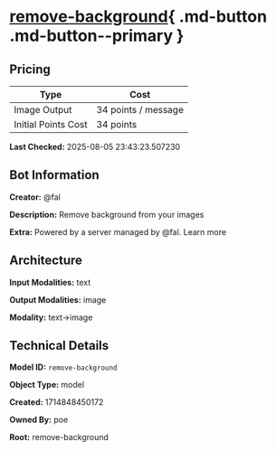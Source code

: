 # [remove-background](https://poe.com/remove-background){ .md-button .md-button--primary }

## Pricing

| Type | Cost |
|------|------|
| Image Output | 34 points / message |
| Initial Points Cost | 34 points |

**Last Checked:** 2025-08-05 23:43:23.507230


## Bot Information

**Creator:** @fal

**Description:** Remove background from your images

**Extra:** Powered by a server managed by @fal. Learn more


## Architecture

**Input Modalities:** text

**Output Modalities:** image

**Modality:** text->image


## Technical Details

**Model ID:** `remove-background`

**Object Type:** model

**Created:** 1714848450172

**Owned By:** poe

**Root:** remove-background
